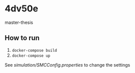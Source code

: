 # 4dv50e
master-thesis

## How to run
1. `docker-compose build`
2. `docker-compose up`

See *simulation/SMCConfig.properties* to change the settings